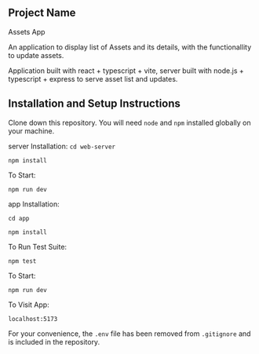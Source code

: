## Project Name

Assets App

An application to display list of Assets and its details, with the functionallity to update assets.

Application built with react + typescript + vite, server built with node.js + typescript + express to serve asset list and updates.

## Installation and Setup Instructions

Clone down this repository. You will need `node` and `npm` installed globally on your machine.

server Installation:
`cd web-server`

`npm install`

To Start:

`npm run dev`

app Installation:

`cd app`

`npm install`

To Run Test Suite:

`npm test`

To Start:

`npm run dev`

To Visit App:

`localhost:5173`

For your convenience, the `.env` file has been removed from `.gitignore` and is included in the repository.
